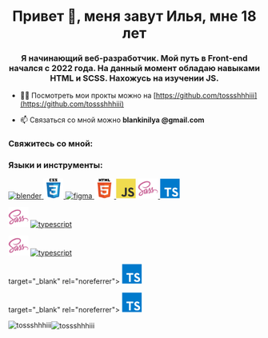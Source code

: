 <h1 align="center">Привет 👋, меня завут Илья, мне 18 лет</h1>
<h3 align="center">Я начинающий веб-разработчик. Мой путь в Front-end начался с 2022 года. На данный момент обладаю навыками HTML и SCSS. Нахожусь на изучении JS.</h3>

- 👨‍💻 Посмотреть мои прокты можно на [https://github.com/tossshhhiii](https://github.com/tossshhhiii)

- 📫 Связаться со мной можно **blankinilya @gmail.com**

<h3 align="left">Свяжитесь со мной:</h3>
<p align="left">
</p>

<h3 align="left">Языки и инструменты:</h3>
<p align="left"> <a href="https://www.blender.org/" target="_blank" rel="noreferrer"> <img src="https://download.blender.org/ брендинг/сообщество/blender_community_badge_white.svg" alt="blender" width="40" height="40"/> </a> <a href="https://www.w3schools.com/css/" target=" _blank" rel="noreferrer"> <img src="https://raw.githubusercontent.com/devicons/devicon/master/icons/css3/css3-original-wordmark.svg" alt="css3" width="40 " height="40"/> </a> <a href="https://www.figma.com/" target="_blank" rel="noreferrer"> <img src="https://www.vectorlogo.zone/logos/figma/figma-icon.svg" alt="figma" width="40" height="40"/> </a> <a href="https://www. w3.org/html/" target="_blank" rel="noreferrer"> <img src="https://raw.githubusercontent.com/devicons/devicon/master/icons/html5/html5-original-wordmark.svg " alt="html5" width="40" height="40"/> </a> <a href="https://developer.mozilla.org/en-US/docs/Web/JavaScript" target=" _blank" rel="noreferrer"> <img src="https://raw.githubusercontent.com/devicons/devicon/master/icons/javascript/javascript-original.svg" alt="javascript" width="40" height ="40"/></a> <a href="https://sass-lang.com" target="_blank" rel="noreferrer"> <img src="https://raw.githubusercontent.com/devicons/devicon/master /icons/sass/sass-original.svg" alt="sass" width="40" height="40"/> </a> <a href="https://www.typescriptlang.org/" target= "_blank" rel="noreferrer"> <img src="https://raw.githubusercontent.com/devicons/devicon/master/icons/typescript/typescript-original.svg" alt="typescript" width="40" высота = "40"/> </a> </p><img src="https://raw.githubusercontent.com/devicons/devicon/master/icons/sass/sass-original.svg" alt="sass" width="40" height="40"/> </ a> <a href="https://www.typescriptlang.org/" target="_blank" rel="noreferrer"> <img src="https://raw.githubusercontent.com/devicons/devicon/master/ icons/typescript/typescript-original.svg" alt="typescript" width="40" height="40"/> </a> </p><img src="https://raw.githubusercontent.com/devicons/devicon/master/icons/sass/sass-original.svg" alt="sass" width="40" height="40"/> </ a> <a href="https://www.typescriptlang.org/" target="_blank" rel="noreferrer"> <img src="https://raw.githubusercontent.com/devicons/devicon/master/ icons/typescript/typescript-original.svg" alt="typescript" width="40" height="40"/> </a> </p>target="_blank" rel="noreferrer"> <img src="https://raw.githubusercontent.com/devicons/devicon/master/icons/typescript/typescript-original.svg" alt="typescript" width=" 40" высота="40"/> </a> </p>target="_blank" rel="noreferrer"> <img src="https://raw.githubusercontent.com/devicons/devicon/master/icons/typescript/typescript-original.svg" alt="typescript" width=" 40" высота="40"/> </a> </p>

<p><img align="left" src="https://github-readme-stats.vercel.app/api/top-langs?username=tossshhhiii&show_icons=true&locale=en&layout=compact" alt="tossshhhiii" /> </p>

<p> <img align="center" src="https://github-readme-stats.vercel.app/api?username=tossshhhiii&show_icons=true&locale=en" alt="tossshhhiii" /> </p>
